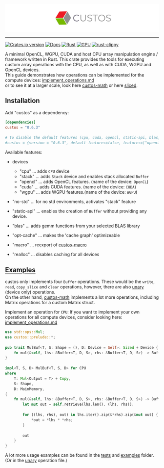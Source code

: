 ![custos logo](assets/custos.png)

<hr/>

[![Crates.io version](https://img.shields.io/crates/v/custos.svg)](https://crates.io/crates/custos)
[![Docs](https://docs.rs/custos/badge.svg?version=0.6.3)](https://docs.rs/custos/0.6.3/custos/)
[![Rust](https://github.com/elftausend/custos/actions/workflows/rust.yml/badge.svg)](https://github.com/elftausend/custos/actions/workflows/rust.yml)
[![GPU](https://github.com/elftausend/custos/actions/workflows/gpu.yml/badge.svg)](https://github.com/elftausend/custos/actions/workflows/gpu.yml)
[![rust-clippy](https://github.com/elftausend/custos/actions/workflows/rust-clippy.yml/badge.svg)](https://github.com/elftausend/custos/actions/workflows/rust-clippy.yml)

A minimal OpenCL, WGPU, CUDA and host CPU array manipulation engine / framework written in Rust.
This crate provides the tools for executing custom array operations with the CPU, as well as with CUDA, WGPU and OpenCL devices.<br>
This guide demonstrates how operations can be implemented for the compute devices: [implement_operations.md](implement_operations.md)<br>
or to see it at a larger scale, look here [custos-math] or here [sliced].

[custos-math]: https://github.com/elftausend/custos-math
[sliced]: https://github.com/elftausend/sliced

## Installation

Add "custos" as a dependency:
```toml
[dependencies]
custos = "0.6.3"

# to disable the default features (cpu, cuda, opencl, static-api, blas, macro) and use an own set of features:
#custos = {version = "0.6.3", default-features=false, features=["opencl", "blas"]}
```

Available features: 
- devices
    - "cpu" ... adds `CPU` device
    - "stack" ... adds `Stack` device and enables stack allocated `Buffer`
    - "opencl" ... adds OpenCL features. (name of the device: `OpenCL`)
    - "cuda" ... adds CUDA features. (name of the device: `CUDA`)
    - "wgpu" ... adds WGPU features.(name of the device: `WGPU`)

- "no-std" ... for no std environments, activates "stack" feature
- "static-api" ... enables the creation of `Buffer` without providing any device.
- "blas" ... adds gemm functions from your selected BLAS library
- "opt-cache" ... makes the 'cache graph' optimizeable
- "macro" ... reexport of [custos-macro]
- "realloc" ... disables caching for all devices

[custos-macro]: https://github.com/elftausend/custos-macro

## [Examples]

custos only implements four `Buffer` operations. These would be the `write`, `read`, `copy_slice` and `clear` operations, however, there are also [unary] (device only) operations.<br>
On the other hand, [custos-math] implements a lot more operations, including Matrix operations for a custom Matrix struct.<br>

[examples]: https://github.com/elftausend/custos/tree/main/examples
[unary]: https://github.com/elftausend/custos/blob/main/src/unary.rs

Implement an operation for `CPU`:
If you want to implement your own operations for all compute devices, consider looking here: [implement_operations.md](implement_operations.md)

```rust
use std::ops::Mul;
use custos::prelude::*;

pub trait MulBuf<T, S: Shape = (), D: Device = Self>: Sized + Device {
    fn mul(&self, lhs: &Buffer<T, D, S>, rhs: &Buffer<T, D, S>) -> Buffer<T, Self, S>;
}

impl<T, S, D> MulBuf<T, S, D> for CPU
where
    T: Mul<Output = T> + Copy,
    S: Shape,
    D: MainMemory,
{
    fn mul(&self, lhs: &Buffer<T, D, S>, rhs: &Buffer<T, D, S>) -> Buffer<T, CPU, S> {
        let mut out = self.retrieve(lhs.len(), (lhs, rhs));

        for ((lhs, rhs), out) in lhs.iter().zip(&*rhs).zip(&mut out) {
            *out = *lhs * *rhs;
        }

        out
    }
}
```

A lot more usage examples can be found in the [tests] and [examples] folder.
(Or in the [unary] operation file.)

[tests]: https://github.com/elftausend/custos/tree/main/tests